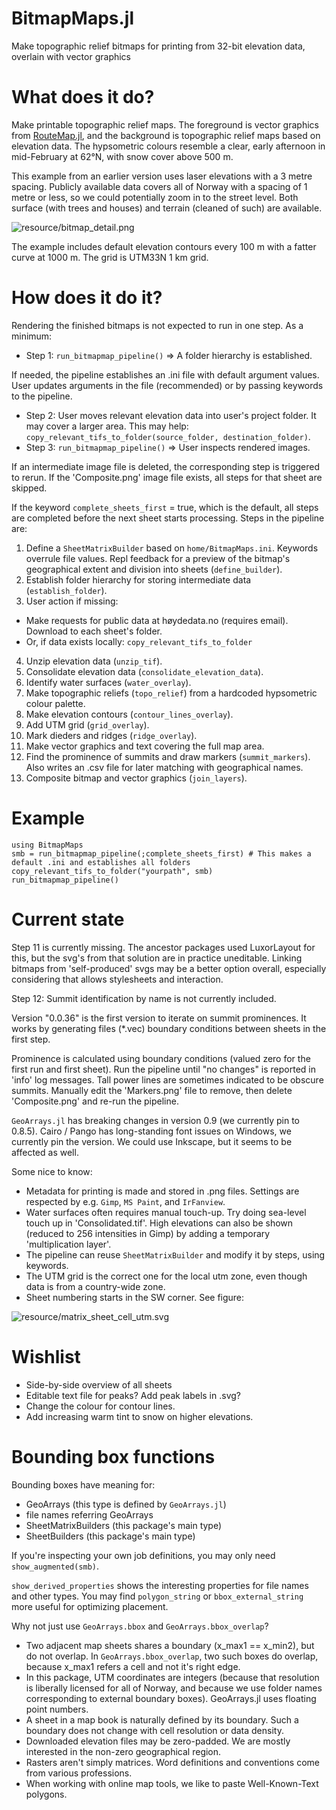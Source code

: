 # BitmapMaps.jl
Make topographic relief bitmaps for printing from 32-bit elevation data, overlain with vector graphics


# What does it do?

Make printable topographic relief maps. The foreground is vector graphics from [RouteMap.jl](https://github.com/hustf/RouteMap.jl),
and the background is topographic relief maps based on elevation data. The hypsometric colours resemble a clear, early afternoon in 
mid-February at 62°N, with snow cover above 500 m.

This example from an earlier version uses laser elevations with a 3 metre spacing. Publicly available data covers all of Norway with a spacing of 1 metre or less,
so we could potentially zoom in to the street level. Both surface (with trees and houses) and terrain (cleaned of such) are available.

<img src="resource/bitmap_detail.png" alt = "resource/bitmap_detail.png" style="display: inline-block; margin: 0 auto; max-width: 640px">

The example includes default elevation contours every 100 m with a fatter curve at 1000 m. The grid is UTM33N 1 km grid.

# How does it do it?

Rendering the finished bitmaps is not expected to run in one step. As a minimum:
- Step 1: `run_bitmapmap_pipeline()` => A folder hierarchy is established.

If needed, the pipeline establishes an .ini file with default argument values. User updates arguments in the file (recommended) or by passing keywords to the pipeline.

- Step 2: User moves relevant elevation data into user's project folder. It may cover a larger area. This may help: `copy_relevant_tifs_to_folder(source_folder, destination_folder)`.
- Step 3: `run_bitmapmap_pipeline()` => User inspects rendered images.

If an intermediate image file is deleted, the corresponding step is triggered to rerun.
If the 'Composite.png' image file exists, all steps for that sheet are skipped.

If the keyword `complete_sheets_first` = true, which is the default, all steps are completed before the next sheet starts processing. Steps in the pipeline are:

1) Define a `SheetMatrixBuilder` based on `home/BitmapMaps.ini`. Keywords overrule file values. Repl feedback for a preview of the bitmap's geographical extent and division into sheets (`define_builder`).
2) Establish folder hierarchy for storing intermediate data (`establish_folder`).
3) User action if missing: 
  - Make requests for public data at høydedata.no (requires email). Download to each sheet's folder.
  - Or, if data exists locally: `copy_relevant_tifs_to_folder`
4) Unzip elevation data (`unzip_tif`).
5) Consolidate elevation data (`consolidate_elevation_data`).
6) Identify water surfaces (`water_overlay`).
7) Make topographic reliefs (`topo_relief`) from a hardcoded hypsometric colour palette.
8) Make elevation contours (`contour_lines_overlay`).
9) Add UTM grid (`grid_overlay`).
10) Mark dieders and ridges (`ridge_overlay`).
11) Make vector graphics and text covering the full map area. 
12) Find the prominence of summits and draw markers (`summit_markers`). Also writes an .csv file for later matching with geographical names.
13) Composite bitmap and vector graphics (`join_layers`).
 
# Example
```
using BitmapMaps
smb = run_bitmapmap_pipeline(;complete_sheets_first) # This makes a default .ini and establishes all folders
copy_relevant_tifs_to_folder("yourpath", smb)
run_bitmapmap_pipeline()
```
# Current state

Step 11 is currently missing. The ancestor packages used LuxorLayout for this, but the svg's from that solution are in practice uneditable. Linking bitmaps from 'self-produced' svgs may be a better option overall, especially considering that allows stylesheets and interaction.

Step 12: Summit identification by name is not currently included. 

Version "0.0.36" is the first version to iterate on summit prominences. It works by generating files (*.vec) boundary conditions between sheets in the first step. 

Prominence is calculated using boundary conditions (valued zero for the first run and first sheet). Run the pipeline until "no changes" is reported in 'info' log messages. Tall power lines are sometimes indicated to be obscure summits. Manually edit the 'Markers.png' file to remove, then delete 'Composite.png' and re-run the pipeline.

`GeoArrays.jl` has breaking changes in  version 0.9 (we currently pin to 0.8.5). Cairo / Pango has long-standing font issues on Windows, we currently pin the version. We could use Inkscape, but it seems to be affected as well.

Some nice to know:

- Metadata for printing is made and stored in .png files. Settings are respected by e.g. `Gimp`, `MS Paint`, and `IrFanview`.
- Water surfaces often requires manual touch-up. Try doing sea-level touch up in 'Consolidated.tif'. High elevations can also be 
  shown (reduced to 256 intensities in Gimp) by adding a temporary 'multiplication layer'.
- The pipeline can reuse `SheetMatrixBuilder` and modify it by steps, using keywords.
- The UTM grid is the correct one for the local utm zone, even though data is from a country-wide zone.
- Sheet numbering starts in the SW corner. See figure:

<img src="resource/matrix_sheet_cell_utm.svg" alt = "resource/matrix_sheet_cell_utm.svg" style="display: inline-block; margin: 0 auto; max-width: 640px">


# Wishlist

- Side-by-side overview of all sheets
- Editable text file for peaks? Add peak labels in .svg?
- Change the colour for contour lines.
- Add increasing warm tint to snow on higher elevations.

# Bounding box functions

Bounding boxes have meaning for:
   - GeoArrays (this type is defined by `GeoArrays.jl`)
   - file names referring GeoArrays
   - SheetMatrixBuilders (this package's main type)
   - SheetBuilders (this package's main type)

If you're inspecting your own job definitions, you may only need `show_augmented(smb)`.

`show_derived_properties` shows the interesting properties for file names and other types.
You may find `polygon_string` or `bbox_external_string` more useful for optimizing placement.

Why not just use `GeoArrays.bbox` and `GeoArrays.bbox_overlap`?
   - Two adjacent map sheets shares a boundary (x_max1 == x_min2), but do not overlap. In `GeoArrays.bbox_overlap`, two such boxes do overlap, because x_max1 refers a cell and not it's right edge.
   - In this package, UTM coordinates are integers (because that resolution is liberally licensed for all of Norway, and because we use folder names corresponding to external boundary boxes). GeoArrays.jl uses floating point numbers.
   - A sheet in a map book is naturally defined by its boundary. Such a boundary does not change with cell resolution or data density.
   - Downloaded elevation files may be zero-padded. We are mostly interested in the non-zero geographical region.
   - Rasters aren't simply matrices. Word definitions and conventions come from various professions.
   - When working with online map tools, we like to paste Well-Known-Text polygons.
